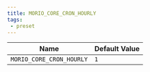 ```yaml
---
title: MORIO_CORE_CRON_HOURLY
tags:
 - preset
---
```





<!-- MORIO_AUTO_GENERATED_CONTENT_STARTS - Manual changes made below will be overwritten -->
| Name | Default Value |
|------|---------------|
| `MORIO_CORE_CRON_HOURLY` | `1` |
<!-- MORIO_AUTO_GENERATED_CONTENT_ENDS - Manual changes made above will be overwritten -->
